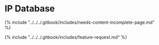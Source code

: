 # IP Database

{% include "../../../.gitbook/includes/needs-content-incomplete-page.md" %}



{% include "../../../.gitbook/includes/feature-request.md" %}
